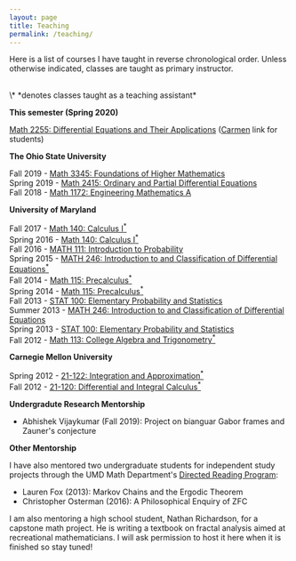 ```yaml
---
layout: page
title: Teaching
permalink: /teaching/
---
```

Here is a list of courses I have taught in reverse chronological order.
Unless otherwise indicated, classes are taught as primary instructor.

<br/>
\* *denotes classes taught as a teaching assistant*

**This semester (Spring 2020)**

[Math 2255: Differential Equations and Their Applications](https://math.osu.edu/courses/2255)
([Carmen](https://osu.instructure.com/courses/72924) link for students)

**The Ohio State University**

Fall 2019 - [Math 3345: Foundations of Higher Mathematics](https://math.osu.edu/courses/3345) <br/>
Spring 2019 - [Math 2415: Ordinary and Partial Differential Equations](https://math.osu.edu/courses/2415) <br/>
Fall 2018 - [Math 1172: Engineering Mathematics A](https://math.osu.edu/courses/1172)

**University of Maryland**

Fall 2017 - [Math 140: Calculus I<sup>\*</sup>](https://www-math.umd.edu/offered-courses/362-math-140-calculus-i.html)<br/>
Spring 2016 - [Math 140: Calculus I<sup>\*</sup>](https://www-math.umd.edu/offered-courses/362-math-140-calculus-i.html)<br/>
Fall 2016 - [MATH 111: Introduction to Probability](https://www-math.umd.edu/offered-courses/356-math-111-introduction-to-probability.html) <br/>
Spring 2015 - [MATH 246: Introduction to and Classification of Differential Equations<sup>\*</sup>](https://www-math.umd.edu/offered-courses/376-math-246-differential-equations-for-engineers.html) <br/>
Fall 2014 - [Math 115: Precalculus<sup>\*</sup>](https://www-math.umd.edu/offered-courses/359-math-115-precalculus.html)<br/>
Spring 2014 - [Math 115: Precalculus<sup>\*</sup>](https://www-math.umd.edu/offered-courses/359-math-115-precalculus.html)<br/>
Fall 2013 - [STAT 100: Elementary Probability and Statistics](https://www-math.umd.edu/offered-courses/411-stat-100-elementary-statistics-and-probability.html) <br/>
Summer 2013 - [MATH 246: Introduction to and Classification of Differential Equations](https://www-math.umd.edu/offered-courses/376-math-246-differential-equations-for-engineers.html) <br/> 
Spring 2013 - [STAT 100: Elementary Probability and Statistics](https://www-math.umd.edu/offered-courses/411-stat-100-elementary-statistics-and-probability.html) <br/> 
Fall 2012 - [Math 113: College Algebra and Trigonometry<sup>\*</sup>](https://www-math.umd.edu/offered-courses/358-math-113-college-algebra-with-applications.html)

**Carnegie Mellon University**

Spring 2012 - [21-122: Integration and Approximation<sup>\*</sup>](http://coursecatalog.web.cmu.edu/schools-colleges/melloncollegeofscience/departmentofmathematicalsciences/courses/) <br/>
Fall 2012 - [21-120: Differential and Integral Calculus<sup>\*</sup>](http://coursecatalog.web.cmu.edu/schools-colleges/melloncollegeofscience/departmentofmathematicalsciences/courses/)


**Undergradute Research Mentorship**

* Abhishek Vijaykumar (Fall 2019): Project on bianguar Gabor frames and
Zauner's conjecture <br/>

**Other Mentorship**

I have also mentored two undergraduate students for independent study projects 
through the UMD Math Department's
[Directed Reading Program](http://drp.math.umd.edu/):

* Lauren Fox (2013): Markov Chains and the Ergodic Theorem
* Christopher Osterman (2016): A Philosophical Enquiry of ZFC

I am also mentoring a high school student, Nathan Richardson, for a capstone
math project. He is writing a textbook on fractal analysis aimed at
recreational mathematicians. I will ask permission to host it here when
it is finished so stay tuned!

